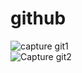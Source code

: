 # github
![capture git1](https://github.com/user-attachments/assets/31d127b5-a0f3-463c-9042-7a42debe7070)                                                                                                                                                
![Capture git2](https://github.com/user-attachments/assets/3c4e8ed3-a135-4ba0-a200-eee709640426)
